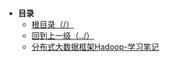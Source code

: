 * **目录**
  * [根目录（/）](/README)
  * [回到上一级（../）](/README)
  * [分布式大数据框架Hadoop-学习笔记](/study/BigData/Hadoop/分布式大数据框架Hadoop-学习笔记)

